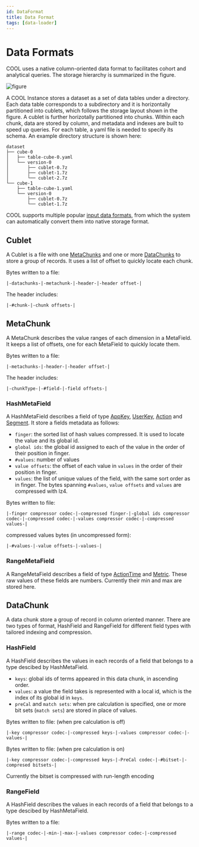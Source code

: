 ```yaml
---
id: DataFormat
title: Data Format
tags: [data-loader]
---
```



# Data Formats
COOL uses a native column-oriented data format to facilitates cohort and analytical queries. The storage hierarchy is summarized in the figure. 

![figure](assets/data-format-cool.svg "COOL storage hierarchy") 

A COOL Instance stores a dataset as a set of data tables under a directory. Each data table corresponds to a subdirectory and it is horizontally partitioned into cublets, which follows the storage layout shown in the figure. A cublet is further horizotally partitioned into chunks. Within each chunk, data are stored by column, and metadata and indexes are built to speed up queries. For each table, a yaml file is needed to specify its schema. An example directory structure is shown here:

```
dataset
├── cube-0
│   ├── table-cube-0.yaml
│   └── version-0
│       ├── cublet-0.7z
│       ├── cublet-1.7z
│       └── cublet-2.7z
└── cube-1
    ├── table-cube-1.yaml
    └── version-0
        ├── cublet-0.7z
        └── cublet-1.7z
```

COOL supports multiple popular [input data formats](Input-formats.md), from which the system can automatically convert them into native storage format.

## Cublet
A Cublet is a file with one [MetaChunks](#MetaChunk) and one or more [DataChunks](#DataChunk) to store a group of records. It uses a list of offset to quickly locate each chunk. 

Bytes written to a file:
```
|-datachunks-|-metachunk-|-header-|-header offset-|
```
The header includes:
```
|-#chunk-|-chunk offsets-|
```

## MetaChunk
A MetaChunk describes the value ranges of each dimension in a MetaField. It keeps a list of offsets, one for each MetaField to quickly locate them. 

Bytes written to a file:
```
|-metachunks-|-header-|-header offset-|
```
The header includes:
```
|-chunkType-|-#field-|-field offsets-|
```
### HashMetaField
A HashMetaField describes a field of type [AppKey](schema.md#appkey), [UserKey](schema.md#userkey), [Action](schema.md#action) and [Segment](schema.md#segment). It store a fields metadata as follows:
* `finger`: the sorted list of hash values compressed. It is used to locate the value and its global id.
* `global ids`: the global id assigned to each of the value in the order of their position in finger. 
* `#values`: number of values
* `value offsets`: the offset of each value in `values` in the order of their position in finger.
* `values`: the list of unique values of the field, with the same sort order as in finger.
The bytes spanning `#values`, `value offsets` and `values` are compressed with lz4.

Bytes written to file:
```
|-finger compressor codec-|-compressed finger-|-global ids compressor codec-|-compressed codec-|-values compressor codec-|-compressed values-| 
```
compressed values bytes (in uncompressed form):
```
|-#values-|-value offsets-|-values-|
```
### RangeMetaField
A RangeMetaField describes a field of type [ActionTime](schema.md#actiontime) and [Metric](schema.md#Metric). These raw values of these fields are numbers. Currently their min and max are stored here.
## DataChunk
A data chunk store a group of record in column oriented manner. There are two types of format, HashField and RangeField for different field types with tailored indexing and compression.

### HashField
A HashField describes the values in each records of a field that belongs to a type descibed by HashMetaField.
* `keys`: global ids of terms appeared in this data chunk, in ascending order.
* `values`: a value the field takes is represented with a local id, which is the index of its global id in `keys`.
* `preCal` and `match sets`: when pre calculation is specified, one or more bit sets (`match sets`) are stored in place of values.

Bytes written to file: (when pre calculation is off)
```
|-key compressor codec-|-compressed keys-|-values compressor codec-|-values-|
```
Bytes written to file: (when pre calculation is on)
```
|-key compressor codec-|-compressed keys-|-PreCal codec-|-#bitset-|-compresed bitsets-|
```
Currently the bitset is compressed with run-length encoding
### RangeField
A HashField describes the values in each records of a field that belongs to a type descibed by HashMetaField.

Bytes written to a file:
```
|-range codec-|-min-|-max-|-values compressor codec-|-compressed values-|
```
